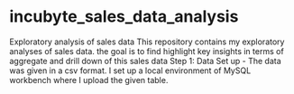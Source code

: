 # incubyte_sales_data_analysis
Exploratory analysis of sales data
This repository contains my exploratory analyses of sales data. the goal is to find highlight key insights in terms of aggregate and drill down of this sales data
Step 1: Data Set up - The data was given in a csv format. I set up a local environment of MySQL workbench where I upload the given table.
